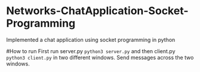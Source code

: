 # Networks-ChatApplication-Socket-Programming
Implemented a chat application using socket programming in python

#How to run
First run server.py ```python3 server.py``` and then client.py ```python3 client.py``` in two different windows. Send messages across the two windows.
